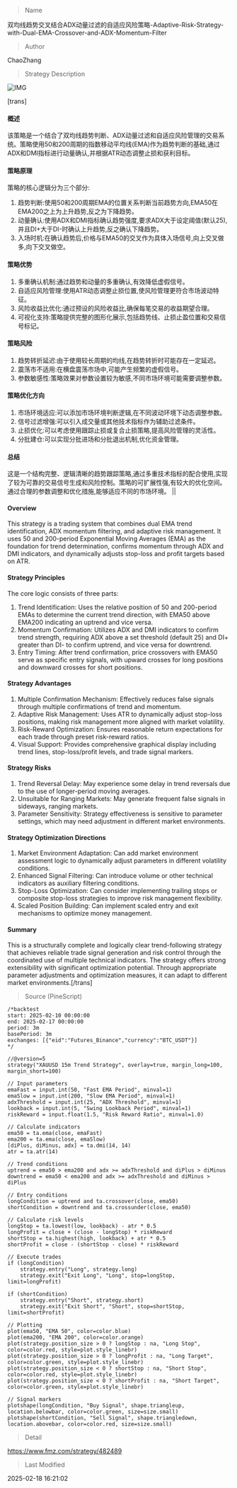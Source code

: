 
> Name

双均线趋势交叉结合ADX动量过滤的自适应风险策略-Adaptive-Risk-Strategy-with-Dual-EMA-Crossover-and-ADX-Momentum-Filter

> Author

ChaoZhang

> Strategy Description

![IMG](https://www.fmz.com/upload/asset/146d660ebc6cba62f48.png)

[trans]
#### 概述
该策略是一个结合了双均线趋势判断、ADX动量过滤和自适应风险管理的交易系统。策略使用50和200周期的指数移动平均线(EMA)作为趋势判断的基础,通过ADX和DMI指标进行动量确认,并根据ATR动态调整止损和获利目标。

#### 策略原理
策略的核心逻辑分为三个部分:
1. 趋势判断:使用50和200周期EMA的位置关系判断当前趋势方向,EMA50在EMA200之上为上升趋势,反之为下降趋势。
2. 动量确认:使用ADX和DMI指标确认趋势强度,要求ADX大于设定阈值(默认25),并且DI+大于DI-时确认上升趋势,反之确认下降趋势。
3. 入场时机:在确认趋势后,价格与EMA50的交叉作为具体入场信号,向上交叉做多,向下交叉做空。

#### 策略优势
1. 多重确认机制:通过趋势和动量的多重确认,有效降低虚假信号。
2. 自适应风险管理:使用ATR动态调整止损位置,使风险管理更符合市场波动特征。
3. 风险收益比优化:通过预设的风险收益比,确保每笔交易的收益期望合理。
4. 可视化支持:策略提供完整的图形化展示,包括趋势线、止损止盈位置和交易信号标记。

#### 策略风险
1. 趋势转折延迟:由于使用较长周期的均线,在趋势转折时可能存在一定延迟。
2. 震荡市不适用:在横盘震荡市场中,可能产生频繁的虚假信号。
3. 参数敏感性:策略效果对参数设置较为敏感,不同市场环境可能需要调整参数。

#### 策略优化方向
1. 市场环境适应:可以添加市场环境判断逻辑,在不同波动环境下动态调整参数。
2. 信号过滤增强:可以引入成交量或其他技术指标作为辅助过滤条件。
3. 止损优化:可以考虑使用跟踪止损或复合止损策略,提高风险管理的灵活性。
4. 分批建仓:可以实现分批进场和分批退出机制,优化资金管理。

#### 总结
这是一个结构完整、逻辑清晰的趋势跟踪策略,通过多重技术指标的配合使用,实现了较为可靠的交易信号生成和风险控制。策略的可扩展性强,有较大的优化空间。通过合理的参数调整和优化措施,能够适应不同的市场环境。 ||

#### Overview
This strategy is a trading system that combines dual EMA trend identification, ADX momentum filtering, and adaptive risk management. It uses 50 and 200-period Exponential Moving Averages (EMA) as the foundation for trend determination, confirms momentum through ADX and DMI indicators, and dynamically adjusts stop-loss and profit targets based on ATR.

#### Strategy Principles
The core logic consists of three parts:
1. Trend Identification: Uses the relative position of 50 and 200-period EMAs to determine the current trend direction, with EMA50 above EMA200 indicating an uptrend and vice versa.
2. Momentum Confirmation: Utilizes ADX and DMI indicators to confirm trend strength, requiring ADX above a set threshold (default 25) and DI+ greater than DI- to confirm uptrend, and vice versa for downtrend.
3. Entry Timing: After trend confirmation, price crossovers with EMA50 serve as specific entry signals, with upward crosses for long positions and downward crosses for short positions.

#### Strategy Advantages
1. Multiple Confirmation Mechanism: Effectively reduces false signals through multiple confirmations of trend and momentum.
2. Adaptive Risk Management: Uses ATR to dynamically adjust stop-loss positions, making risk management more aligned with market volatility.
3. Risk-Reward Optimization: Ensures reasonable return expectations for each trade through preset risk-reward ratios.
4. Visual Support: Provides comprehensive graphical display including trend lines, stop-loss/profit levels, and trade signal markers.

#### Strategy Risks
1. Trend Reversal Delay: May experience some delay in trend reversals due to the use of longer-period moving averages.
2. Unsuitable for Ranging Markets: May generate frequent false signals in sideways, ranging markets.
3. Parameter Sensitivity: Strategy effectiveness is sensitive to parameter settings, which may need adjustment in different market environments.

#### Strategy Optimization Directions
1. Market Environment Adaptation: Can add market environment assessment logic to dynamically adjust parameters in different volatility conditions.
2. Enhanced Signal Filtering: Can introduce volume or other technical indicators as auxiliary filtering conditions.
3. Stop-Loss Optimization: Can consider implementing trailing stops or composite stop-loss strategies to improve risk management flexibility.
4. Scaled Position Building: Can implement scaled entry and exit mechanisms to optimize money management.

#### Summary
This is a structurally complete and logically clear trend-following strategy that achieves reliable trade signal generation and risk control through the coordinated use of multiple technical indicators. The strategy offers strong extensibility with significant optimization potential. Through appropriate parameter adjustments and optimization measures, it can adapt to different market environments.[/trans]



> Source (PineScript)

``` pinescript
/*backtest
start: 2025-02-10 00:00:00
end: 2025-02-17 00:00:00
period: 3m
basePeriod: 3m
exchanges: [{"eid":"Futures_Binance","currency":"BTC_USDT"}]
*/

//@version=5
strategy("XAUUSD 15m Trend Strategy", overlay=true, margin_long=100, margin_short=100)

// Input parameters
emaFast = input.int(50, "Fast EMA Period", minval=1)
emaSlow = input.int(200, "Slow EMA Period", minval=1)
adxThreshold = input.int(25, "ADX Threshold", minval=1)
lookback = input.int(5, "Swing Lookback Period", minval=1)
riskReward = input.float(1.5, "Risk Reward Ratio", minval=1.0)

// Calculate indicators
ema50 = ta.ema(close, emaFast)
ema200 = ta.ema(close, emaSlow)
[diPlus, diMinus, adx] = ta.dmi(14, 14)
atr = ta.atr(14)

// Trend conditions
uptrend = ema50 > ema200 and adx >= adxThreshold and diPlus > diMinus
downtrend = ema50 < ema200 and adx >= adxThreshold and diMinus > diPlus

// Entry conditions
longCondition = uptrend and ta.crossover(close, ema50)
shortCondition = downtrend and ta.crossunder(close, ema50)

// Calculate risk levels
longStop = ta.lowest(low, lookback) - atr * 0.5
longProfit = close + (close - longStop) * riskReward
shortStop = ta.highest(high, lookback) + atr * 0.5
shortProfit = close - (shortStop - close) * riskReward

// Execute trades
if (longCondition)
    strategy.entry("Long", strategy.long)
    strategy.exit("Exit Long", "Long", stop=longStop, limit=longProfit)

if (shortCondition)
    strategy.entry("Short", strategy.short)
    strategy.exit("Exit Short", "Short", stop=shortStop, limit=shortProfit)

// Plotting
plot(ema50, "EMA 50", color=color.blue)
plot(ema200, "EMA 200", color=color.orange)
plot(strategy.position_size > 0 ? longStop : na, "Long Stop", color=color.red, style=plot.style_linebr)
plot(strategy.position_size > 0 ? longProfit : na, "Long Target", color=color.green, style=plot.style_linebr)
plot(strategy.position_size < 0 ? shortStop : na, "Short Stop", color=color.red, style=plot.style_linebr)
plot(strategy.position_size < 0 ? shortProfit : na, "Short Target", color=color.green, style=plot.style_linebr)

// Signal markers
plotshape(longCondition, "Buy Signal", shape.triangleup, location.belowbar, color=color.green, size=size.small)
plotshape(shortCondition, "Sell Signal", shape.triangledown, location.abovebar, color=color.red, size=size.small)
```

> Detail

https://www.fmz.com/strategy/482489

> Last Modified

2025-02-18 16:21:02
